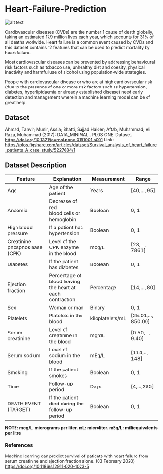 # Heart-Failure-Prediction

![alt text](https://github.com/sauravmishra1710/Heart-Failure-Condition-And-Survival-Analysis/blob/master/Res/heart_anatomy.jpg)

Cardiovascular diseases (CVDs) are the number 1 cause of death globally, taking an estimated 17.9 million lives 
each year, which accounts for 31% of all deaths worlwide. Heart failure is a common event caused by CVDs and this
dataset contains 12 features that can be used to predict mortality by heart failure.

Most cardiovascular diseases can be prevented by addressing behavioural risk factors such as tobacco use, unhealthy
diet and obesity, physical inactivity and harmful use of alcohol using population-wide strategies.

People with cardiovascular disease or who are at high cardiovascular risk (due to the presence of one or more risk 
factors such as hypertension, diabetes, hyperlipidaemia or already established disease) need early detection and 
management wherein a machine learning model can be of great help.

 ## Dataset
 
 Ahmad, Tanvir; Munir, Assia; Bhatti, Sajjad Haider; Aftab, Muhammad; Ali Raza, Muhammad (2017): DATA_MINIMAL.. PLOS ONE. Dataset.   https://doi.org/10.1371/journal.pone.0181001.s001 
 Link: https://plos.figshare.com/articles/dataset/Survival_analysis_of_heart_failure_patients_A_case_study/5227684/1
 
 ## Dataset Description
 
 Feature | Explanation | Measurement	| Range
------------- | ------------- |------------- | -------------
Age	|Age of the patient	|Years |	[40,..., 95]
Anaemia	|Decrease of red <br> blood cells or hemoglobin |	Boolean|	0, 1
High blood pressure |	If a patient has hypertension |	Boolean	 |0, 1
Creatinine phosphokinase<br>(CPK) |	Level of the CPK enzyme <br>in the blood |	mcg/L|	[23,..., 7861]
Diabetes|	If the patient has diabetes |	Boolean	| 0, 1
Ejection fraction|	Percentage of blood leaving<br>the heart at each contraction|Percentage	|	[14,..., 80]
Sex	| Woman or man |	Binary|	0, 1
Platelets|	Platelets in the blood|	kiloplatelets/mL|	[25.01,..., 850.00]
Serum creatinine|	Level of creatinine in the blood|	mg/dL|	[0.50,..., 9.40]
Serum sodium|	Level of sodium in the blood|	mEq/L|	[114,..., 148]
Smoking|	If the patient smokes|	Boolean	|0, 1
Time|	Follow-up period|	Days|	[4,...,285]
DEATH EVENT<br>(TARGET)|	If the patient died during the follow-up period|	Boolean|	0, 1

**NOTE: mcg/L: micrograms per liter. mL: microliter. mEq/L: milliequivalents per litre**
 
 ### References
 
Machine learning can predict survival of patients with heart failure from serum creatinine and 
ejection fraction alone. (03 February 2020) https://doi.org/10.1186/s12911-020-1023-5
 
